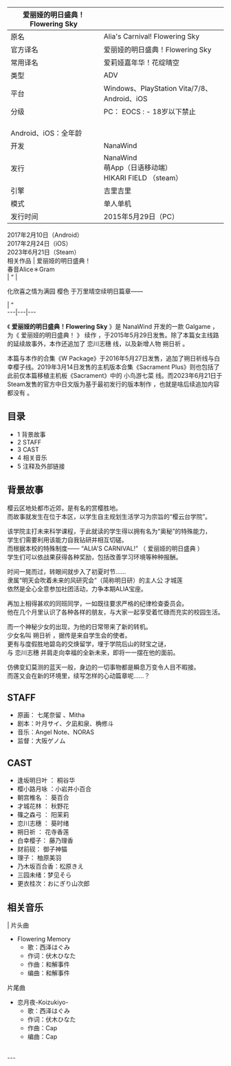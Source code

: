 |  爱丽娅的明日盛典！Flowering Sky  ||
|---|---|
|原名  |  Alia's Carnival! Flowering Sky   |
|官方译名  |  爱丽娅的明日盛典！Flowering Sky   |
|常用译名  |  爱莉娅嘉年华！花绽晴空   |
|类型  |  ADV   |
|平台  |  Windows、PlayStation Vita/7/8、Android、iOS   |
|分级  |  PC：    EOCS  :    \- 18岁以下禁止|
|<br>Android、iOS：全年龄  |
|开发  |  NanaWind   |
|发行  |  NanaWind   <br>萌App（日语移动端）  <br>HIKARI FIELD  （steam）  |
|引擎  |  吉里吉里   |
|模式  |  单人单机   |
|发行时间  |  2015年5月29日（PC）   |
2017年2月10日（Android）  
2017年2月24日（iOS）  
2023年6月21日（Steam）  
相关作品  |  爱丽娅的明日盛典！    
春音Alice＊Gram  
|  “  | 

化欣喜之情为满园  樱色  于万里晴空续明日篇章—— </br>

|  ”  
---|---|---  
  
《 **爱丽娅的明日盛典！Flowering Sky** 》是  NanaWind  开发的一款  Galgame  ，为《  爱丽娅的明日盛典！  》
续作  ，于2015年5月29日发售。除了本篇女主线路的延续故事外，本作还追加了  恋川志穗  线，以及新增人物  朔日祈  。

本篇与本作的合集《W Package》于2016年5月27日发售，追加了朔日祈线与白幸樱子线。2019年3月14日发售的主机版本合集《Sacrament
Plus》则也包括了此前仅本篇移植主机板《Sacrament》中的  小鸟游七菜
线。而2023年6月21日于Steam发售的官方中日文版为基于最初发行的版本制作  ，也就是啥后续追加内容都没有  。

##  目录

  * 1  背景故事 
  * 2  STAFF 
  * 3  CAST 
  * 4  相关音乐 
  * 5  注释及外部链接 

##  背景故事

  
樱云区地处都市近郊，是有名的赏樱胜地。  
而故事就发生在位于本区，以学生自主规划生活学习为宗旨的“樱云台学院”。  
  
该学院主打未来科学课程，于此就读的学生得以拥有名为“奥秘”的特殊能力，  
学生们需要利用该能力自我钻研并相互切磋。  
而根据本校的特殊制度——  “ALIA'S CARNIVAL!”  （  爱丽娅的明日盛典  ）  
学生们可以依战果获得各种奖励，包括改善学习环境等种种报酬。  
  
时间一晃而过，转眼间就步入了初夏时节……  
隶属“明天会吹着未来的风研究会”（简称明日研）的主人公  才城莲  
依然是全心全意参加社团活动，力争本期ALIA宝座。  
  
再加上相得甚欢的同班同学，一如既往要求严格的纪律检查委员会。  
他在几个月里认识了各种各样的朋友，与大家一起享受着忙碌而充实的校园生活。  
  
而一个神秘少女的出现，为他的日常带来了新的转机。  
少女名叫  朔日祈  ，据传是来自学生会的使者。  
更有与度假胜地碧岛的交焕留学，埋于学院后山的财宝之谜，  
与  恋川志穗  并肩走向幸福的全新未来，即将一一摆在他的面前。  
  
仿佛变幻莫测的蓝天一般，身边的一切事物都是瞬息万变令人目不暇接。  
而莲又会在新的环境里，续写怎样的心动篇章呢……？

##  STAFF

  * 原画：  七尾奈留  、Mitha 
  * 剧本：叶月サイ、夕凪和泉、桷修斗 
  * 音乐：Angel Note、NORAS 
  * 监督：大阪ゲノム 

##  CAST

  * 逢坂明日叶  ：  桐谷华 
  * 樱小路月咏  ：小岩井小百合 
  * 朝宫椎名  ：  葵百合 
  * 才城花林  ：  秋野花 
  * 篠之森弓  ：  阳茉莉 
  * 恋川志穗  ：  葵时绪 
  * 朔日祈  ：  花寺香莲 
  * 白幸樱子：  藤乃理香 
  * 财前砚：  御子神猫 
  * 理子：  柚原美羽 
  * 乃木坂百合香：松原きえ 
  * 三园未绪：梦见そら 
  * 更衣桂次：おにぎり山次郎 

##  相关音乐

|  片头曲  </br>

  * Flowering Memory 
    * 歌：西泽はぐみ 
    * 作词：伏木ひなた 
    * 作曲：和解事件 
    * 编曲：和解事件 

片尾曲  </br>

  * 恋月夜-Koizukiyo- 
    * 歌：西泽はぐみ 
    * 作词：伏木ひなた 
    * 作曲：Cap 
    * 编曲：Cap 

</br>  
---  
  
